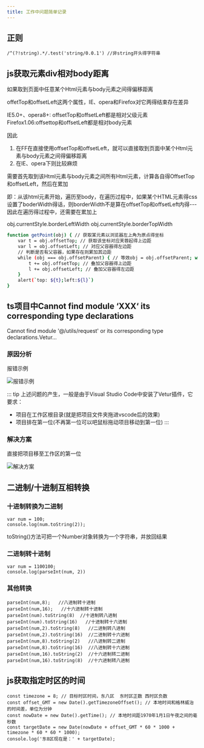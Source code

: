 ```yaml
---
title: 工作中问题简单记录
---
```



## 正则

```
/^(?!string).*/.test('string/0.0.1') //非string开头得字符串
```

## js获取元素div相对body距离

如果取到页面中任意某个Html元素与body元素之间得偏移距离

offetTop和offsetLeft这两个属性，IE、opera和Firefox对它两得结束存在差异

IE5.0+、opera8+: offsetTop和offsetLeft都是相对父级元素
Firefox1.06:offsettop和offsetLeft都是相对body元素

因此
1. 在FF在直接使用offsetTop和offsetLeft，就可以直接取到页面中某个Html元素与body元素之间得偏移距离
2. 在IE、opera下则比较麻烦

需要首先取到该Html元素与body元素之间所有Html元素，计算各自得OffsetTop和offsetLeft，然后在累加

即：从该html元素开始，遍历至body，在遍历过程中，如果某个HTML元素得css设置了boderWidth得话，则borderWidth不是算在offsetTop和offsetLeft内得---因此在遍历得过程中，还需要在累加上

obj.currentStyle.borderLeftWidth obj.currentStyle.borderTopWidth

```bash
function getPoint(obj) { // 获取某元素以浏览器左上角为原点得坐标
	var t = obj.offsetTop; // 获取该坐标对应芙蓉起得上边距
    var l = obj.offsetLeft; // 对应父容器得左边距
    // 判断是否有父容器，如果存在则累加其边距
    while (obj === obj.offsetParent) { // 等效obj = obj.offsetParent; while(obj != undefined)
    	t += obj.offsetTop; // 叠加父容器得上边距
        l += obj.offsetLeft; // 叠加父容器得左边距
    }
    alert(`top: ${t};left:${l}`)
}

```

## ts项目中Cannot find module ‘XXX‘ its corresponding type declarations

Cannot find module '@/utils/request' or its corresponding type declarations.Vetur...

### 原因分析
报错示例

<img :src="$withBase('/images/2021021809232546.png')" alt="报错示例">

::: tip
上述问题的产生，一般是由于Visual Studio Code中安装了Vetur插件，它要求：

+ 项目在工作区根目录(就是把项目文件夹拖进vscode后的效果)
+ 项目排在第一位(不再第一位可以吧鼠标拖动项目移动到第一位)
:::

### 解决方案

直接把项目移至工作区的第一位

<img :src="$withBase('/images/20210219091528898.png')" alt="解决方案">


## 二进制/十进制互相转换

### 十进制转换为二进制

```
var num = 100;
console.log(num.toString(2));
```

toString()方法可把一个Number对象转换为一个字符串，并放回结果

### 二进制转十进制

```
var num = 1100100;
console.log(parseInt(num, 2))
```

### 其他转换

```
parseInt(num,8);   //八进制转十进制
parseInt(num,16);   //十六进制转十进制
parseInt(num).toString(8)  //十进制转八进制
parseInt(num).toString(16)   //十进制转十六进制
parseInt(num,2).toString(8)   //二进制转八进制
parseInt(num,2).toString(16)  //二进制转十六进制
parseInt(num,8).toString(2)   //八进制转二进制
parseInt(num,8).toString(16)  //八进制转十六进制
parseInt(num,16).toString(2)  //十六进制转二进制
parseInt(num,16).toString(8)  //十六进制转八进制
```

## js获取指定时区的时间

```
const timezone = 8; // 目标时区时间，东八区  东时区正数 西时区负数
const offset_GMT = new Date().getTimezoneOffset(); // 本地时间和格林威治的时间差，单位为分钟
const nowDate = new Date().getTime(); // 本地时间距1970年1月1日午夜之间的毫秒数
const targetDate = new Date(nowDate + offset_GMT * 60 * 1000 + timezone * 60 * 60 * 1000);
console.log('东8区现在是：' + targetDate);
```